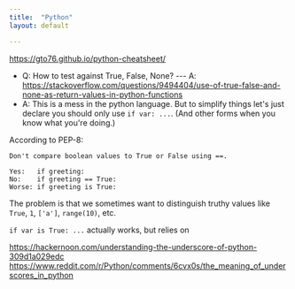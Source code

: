 ```yaml
---
title:  "Python"
layout: default

---
```


<https://gto76.github.io/python-cheatsheet/>


- Q: How to test against True, False, None? --- A: <https://stackoverflow.com/questions/9494404/use-of-true-false-and-none-as-return-values-in-python-functions>
- A: 
This is a mess in the python language.
But to simplify things let's just declare you should only use `if var: ...`.
(And other forms when you know what you're doing.)

According to PEP-8:

```
Don't compare boolean values to True or False using ==.

Yes:   if greeting:
No:    if greeting == True:
Worse: if greeting is True:
```

The problem is that we sometimes want to distinguish truthy values like `True`, `1`, `['a']`, `range(10)`, etc.

`if var is True: ...` actually works, but relies on 


<https://hackernoon.com/understanding-the-underscore-of-python-309d1a029edc>
<https://www.reddit.com/r/Python/comments/6cvx0s/the_meaning_of_underscores_in_python>


